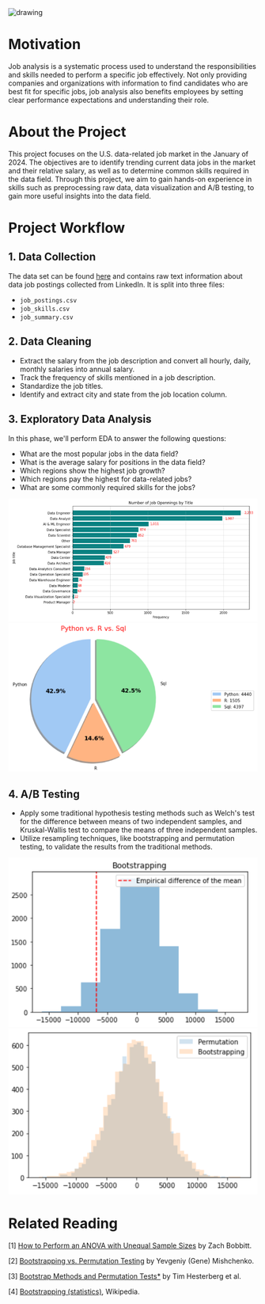 <!-- ![](images/cover2.avif) -->
<img src="images/cover2.avif" alt="drawing" width="900"/>

# Motivation
Job analysis is a systematic process used to understand the responsibilities and skills needed to perform a specific job effectively. Not only providing companies and organizations with information to find candidates who are best fit for specific jobs, job analysis also benefits employees by setting clear performance expectations and understanding their role. 
# About the Project
This project focuses on the U.S. data-related job market in the January of 2024. The objectives are to identify trending current data jobs in the market and their relative salary, as well as to determine common skills required in the data field. Through this project, we aim to gain hands-on experience in skills such as preprocessing raw data, data visualization and A/B testing, to  gain more useful insights into the data field.
# Project Workflow
## 1. Data Collection  
The data set can be found [here](https://www.kaggle.com/datasets/asaniczka/data-science-job-postings-and-skills/data?select=job_skills.csv) and contains raw text information about data job postings collected from LinkedIn. It is split into three files:
- `job_postings.csv`
- `job_skills.csv`
- `job_summary.csv`
    
## 2. Data Cleaning
- Extract the salary from the job description and convert all hourly, daily, monthly salaries into annual salary. 
- Track the frequency of skills mentioned in a job description.
- Standardize the job titles.
- Identify and extract city and state from the job location column.

## 3. Exploratory Data Analysis
In this phase, we'll perform EDA to answer the following questions:
- What are the most popular jobs in the data field?
- What is the average salary for positions in the data field?
- Which regions show the highest job growth?
- Which regions pay the highest for data-related jobs?  
- What are some commonly required skills for the jobs?

![](images/jobopenings.png) ![](images/programming.png)

## 4. A/B Testing
- Apply some traditional hypothesis testing methods such as Welch's test for the difference between means of two independent samples, and Kruskal-Wallis test to compare the means of three independent samples. 
- Utilize resampling techniques, like bootstrapping and permutation testing, to validate the results from the traditional methods.

![](images/bootstrapping.png) ![](images/resampling.png)
# Related Reading
[1] [How to Perform an ANOVA with Unequal Sample Sizes](https://www.statology.org/anova-unequal-sample-size/#:~:text=It%20can%20be%20shown%20that,probability%20of%20detecting%20true%20differences.) by Zach Bobbitt.

[2] [Bootstrapping vs. Permutation Testing](https://towardsdatascience.com/bootstrapping-vs-permutation-testing-a30237795970) by Yevgeniy (Gene) Mishchenko.

[3] [Bootstrap Methods and Permutation Tests*](https://web.archive.org/web/20060215221403/http://bcs.whfreeman.com/ips5e/content/cat_080/pdf/moore14.pdf) by Tim Hesterberg et al.

[4] [Bootstrapping (statistics)](https://en.wikipedia.org/wiki/Bootstrapping_(statistics)), Wikipedia.